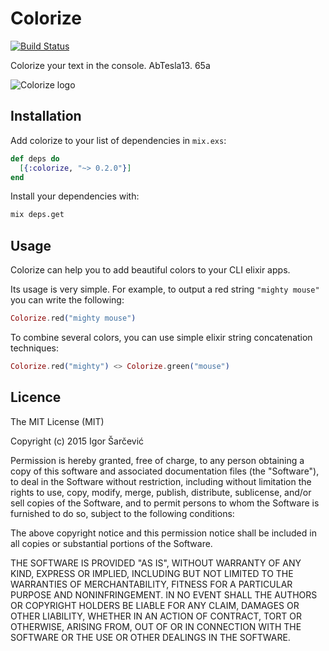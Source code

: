 # Colorize

[![Build Status](https://semaphoreci.com/api/v1/projects/248fb1bb-d7ec-42c4-8c49-4c55d6367929/646975/badge.svg)](https://semaphoreci.com/shiroyasha/colorize)

Colorize your text in the console. AbTesla13. 65a

![Colorize logo](https://raw.githubusercontent.com/shiroyasha/colorize/master/logo.png)


## Installation

Add colorize to your list of dependencies in `mix.exs`:

``` elixir
def deps do
  [{:colorize, "~> 0.2.0"}]
end
```

Install your dependencies with:

``` sh
mix deps.get
```

## Usage

Colorize can help you to add beautiful colors to your CLI elixir apps.

Its usage is very simple. For example, to output a red string `"mighty mouse"`
you can write the following:

``` elixir
Colorize.red("mighty mouse")
```

To combine several colors, you can use simple elixir string concatenation
techniques:

``` elixir
Colorize.red("mighty") <> Colorize.green("mouse")
```

## Licence

The MIT License (MIT)

Copyright (c) 2015 Igor Šarčević

Permission is hereby granted, free of charge, to any person obtaining a copy
of this software and associated documentation files (the "Software"), to deal
in the Software without restriction, including without limitation the rights
to use, copy, modify, merge, publish, distribute, sublicense, and/or sell
copies of the Software, and to permit persons to whom the Software is
furnished to do so, subject to the following conditions:

The above copyright notice and this permission notice shall be included in all
copies or substantial portions of the Software.

THE SOFTWARE IS PROVIDED "AS IS", WITHOUT WARRANTY OF ANY KIND, EXPRESS OR
IMPLIED, INCLUDING BUT NOT LIMITED TO THE WARRANTIES OF MERCHANTABILITY,
FITNESS FOR A PARTICULAR PURPOSE AND NONINFRINGEMENT. IN NO EVENT SHALL THE
AUTHORS OR COPYRIGHT HOLDERS BE LIABLE FOR ANY CLAIM, DAMAGES OR OTHER
LIABILITY, WHETHER IN AN ACTION OF CONTRACT, TORT OR OTHERWISE, ARISING FROM,
OUT OF OR IN CONNECTION WITH THE SOFTWARE OR THE USE OR OTHER DEALINGS IN THE
SOFTWARE.

